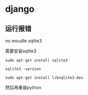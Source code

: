 # django

## 运行报错

no moudle sqlite3

需要安装sqlite3
```
sudo apt-get install sqlite3

sqlite3 -version

sudo apt-get install libsqlite3-dev  
```

然后再重装python
